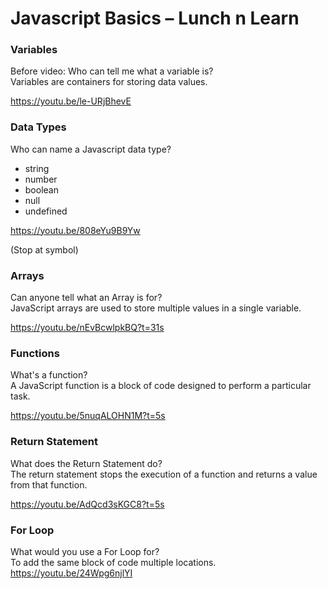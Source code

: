 

# Javascript Basics – Lunch n Learn

### Variables
Before video:
Who can tell me what a variable is?   
Variables are containers for storing data values.

https://youtu.be/le-URjBhevE
### Data Types
Who can name a Javascript data type?  
- string
- number
- boolean
- null
- undefined

https://youtu.be/808eYu9B9Yw

(Stop at symbol)

### Arrays
Can anyone tell what an Array is for?  
JavaScript arrays are used to store multiple values in a single variable.

https://youtu.be/nEvBcwlpkBQ?t=31s

### Functions
What's a function?  
A JavaScript function is a block of code designed to perform a particular task.

https://youtu.be/5nuqALOHN1M?t=5s

### Return Statement 
What does the Return Statement do?  
The return statement stops the execution of a function and returns a value from that function.

https://youtu.be/AdQcd3sKGC8?t=5s

### For Loop
What would you use a For Loop for?  
To add the same block of code multiple locations.
https://youtu.be/24Wpg6njlYI
